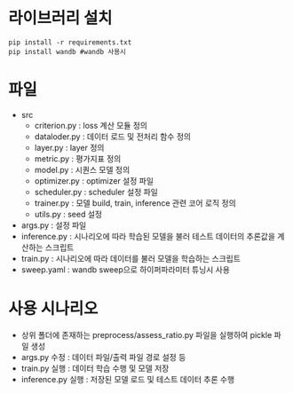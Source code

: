 # 라이브러리 설치

```
pip install -r requirements.txt
pip install wandb #wandb 사용시

```

# 파일
- src
  - criterion.py : loss 계산 모듈 정의
  - dataloder.py : 데이터 로드 및 전처리 함수 정의
  - layer.py : layer 정의
  - metric.py : 평가지표 정의
  - model.py : 시퀀스 모델 정의 
  - optimizer.py : optimizer 설정 파일
  - scheduler.py : scheduler 설정 파일
  - trainer.py : 모델 build, train, inference 관련 코어 로직 정의 
  - utils.py : seed 설정
- args.py : 설정 파일
- inference.py : 시나리오에 따라 학습된 모델을 불러 테스트 데이터의 추론값을 계산하는 스크립트
- train.py : 시나리오에 따라 데이터를 불러 모델을 학습하는 스크립트
- sweep.yaml : wandb sweep으로 하이퍼파라미터 튜닝시 사용



# 사용 시나리오

- 상위 폴더에 존재하는 preprocess/assess_ratio.py 파일을 실행하여 pickle 파일 생성
- args.py 수정 : 데이터 파일/출력 파일 경로 설정 등
- train.py 실행 : 데이터 학습 수행 및 모델 저장
- inference.py 실행 : 저장된 모델 로드 및 테스트 데이터 추론 수행
